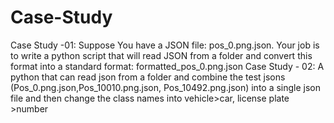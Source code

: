 # Case-Study
Case Study -01: Suppose You have a JSON file: pos_0.png.json. Your job is to write a python script that will read JSON from a folder and convert this format into a standard format: formatted_pos_0.png.json
Case Study - 02: A python that can read json from a folder and combine the test jsons
(Pos_0.png.json,Pos_10010.png.json, Pos_10492.png.json) into a single json file and
then change the class names into vehicle>car, license plate >number
